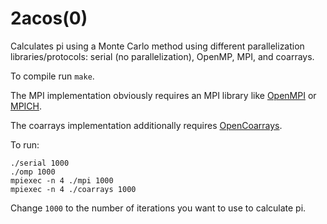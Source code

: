 # 2acos(0)

Calculates pi using a Monte Carlo method using different
parallelization libraries/protocols: serial (no parallelization),
OpenMP, MPI, and coarrays.

To compile run `make`.

The MPI implementation obviously requires an MPI library like
[OpenMPI](https://www.open-mpi.org/) or
[MPICH](https://www.mpich.org/).

The coarrays implementation additionally requires
[OpenCoarrays](http://www.opencoarrays.org/).

To run:

    ./serial 1000
    ./omp 1000
    mpiexec -n 4 ./mpi 1000
    mpiexec -n 4 ./coarrays 1000

Change `1000` to the number of iterations you want to use to calculate
pi. 
